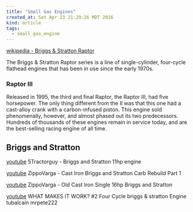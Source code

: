```yaml
---
title: "Small Gas Engines"
created_at: Sat Apr 23 21:29:26 MDT 2016
kind: article
tags:
  - small_gas_engine
---
```


<a href="https://en.wikipedia.org/wiki/Briggs_%26_Stratton_Raptor" target="_blank">wikipedia - Briggs & Stratton Raptor</a>

The Briggs & Stratton Raptor series is a line of single-cylinder,
four-cycle flathead engines that has been in use since the early 1970s.

### Raptor III

Released in 1995, the third and final Raptor, the Raptor III,
had five horsepower. The only thing different from the II was that
this one had a cast-alloy crank with a carbon-infused piston. This
engine sold phenomenally, however, and almost phased out its two
predecessors. Hundreds of thousands of these engines remain in service
today, and are the best-selling racing engine of all time.


## Briggs and Stratton

<a href="https://www.youtube.com/watch?v=0FvKppoqZjc" target="_blank">youtube</a> 5Tractorguy - Briggs and Stratton 11hp engine


<a href="https://www.youtube.com/watch?v=DqPXjtWO0KE" target="_blank">youtube</a> ZippoVarga - Cast Iron Briggs and Stratton Carb Rebuild Part 1


<a href="https://www.youtube.com/watch?v=jpLTRFCnYmY" target="_blank">youtube</a> ZippoVarga - Old Cast Iron Single 16hp Briggs and Stratton

<a href="https://www.youtube.com/watch?v=YDZ4wZ1VDQw&list=PL6HIFled82YVpPbRjhcfF7z5R-tmTAJiE&index=2" target="_blank">youtube</a> WHAT MAKES IT WORK? #2 Four Cycle briggs & stratton Engine tubalcain mrpete222 

<!--
html boilerplate
<a href="" target="_blank"></a>
<img src="" width="400px">
<ul>
  <li></li>
</ul>
<pre>
</pre>
<pre><code>
</code></pre>
-->
